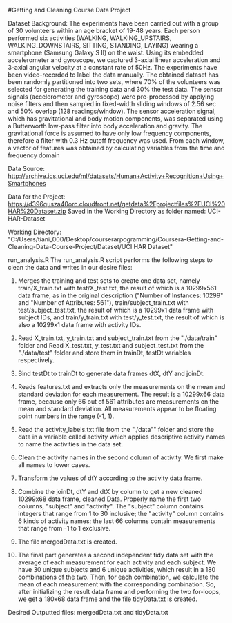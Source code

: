 #Getting and Cleaning Course Data Project

Dataset Background:
The experiments have been carried out with a group of 30 volunteers within an age bracket of 19-48 years. Each person performed six activities (WALKING, WALKING_UPSTAIRS, WALKING_DOWNSTAIRS, SITTING, STANDING, LAYING) wearing a smartphone (Samsung Galaxy S II) on the waist. Using its embedded accelerometer and gyroscope, we captured 3-axial linear acceleration and 3-axial angular velocity at a constant rate of 50Hz. The experiments have been video-recorded to label the data manually. The obtained dataset has been randomly partitioned into two sets, where 70% of the volunteers was selected for generating the training data and 30% the test data. 
The sensor signals (accelerometer and gyroscope) were pre-processed by applying noise filters and then sampled in fixed-width sliding windows of 2.56 sec and 50% overlap (128 readings/window). The sensor acceleration signal, which has gravitational and body motion components, was separated using a Butterworth low-pass filter into body acceleration and gravity. The gravitational force is assumed to have only low frequency components, therefore a filter with 0.3 Hz cutoff frequency was used. From each window, a vector of features was obtained by calculating variables from the time and frequency domain

Data Source: http://archive.ics.uci.edu/ml/datasets/Human+Activity+Recognition+Using+Smartphones 

Data for the Project: https://d396qusza40orc.cloudfront.net/getdata%2Fprojectfiles%2FUCI%20HAR%20Dataset.zip 
Saved in the Working Directory as folder named: UCI-HAR-Dataset

Working Directory: "C:/Users/tiani_000/Desktop/courserarpogramming/Coursera-Getting-and-Cleaning-Data-Course-Project/Dataset/UCI HAR Dataset"

run_analysis.R
The run_analysis.R script performs the following steps to clean the data and writes in our desire files:

1.	Merges the training and test sets to create one data set, namely train/X_train.txt with test/X_test.txt, the result of which is a 10299x561 data frame, as in the original description ("Number of Instances: 10299" and "Number of Attributes: 561"), train/subject_train.txt with test/subject_test.txt, the result of which is a 10299x1 data frame with subject IDs, and train/y_train.txt with test/y_test.txt, the result of which is also a 10299x1 data frame with activity IDs.

2.	Read X_train.txt, y_train.txt and subject_train.txt from the "./data/train" folder and Read X_test.txt, y_test.txt and subject_test.txt from the "./data/test" folder and store them in trainDt, testDt variables respectively.

3.	Bind testDt to trainDt to generate data frames dtX, dtY and joinDt.

4.	Reads features.txt and extracts only the measurements on the mean and standard deviation for each measurement. The result is a 10299x66 data frame, because only 66 out of 561 attributes are measurements on the mean and standard deviation. All measurements appear to be floating point numbers in the range (-1, 1).

5.	Read the activity_labels.txt file from the "./data"" folder and store the data in a variable called activity which applies descriptive activity names to name the activities in the data set.

6.	Clean the activity names in the second column of activity. We first make all names to lower cases. 

7.	Transform the values of dtY according to the activity data frame.

8.	Combine the joinDt, dtY and dtX by column to get a new cleaned 10299x68 data frame, cleaned Data. Properly name the first two columns, "subject" and "activity". The "subject" column contains integers that range from 1 to 30 inclusive; the "activity" column contains 6 kinds of activity names; the last 66 columns contain measurements that range from -1 to 1 exclusive.

9.	The file mergedData.txt is created.

10.	The final part generates a second independent tidy data set with the average of each measurement for each activity and each subject. We have 30 unique subjects and 6 unique activities, which result in a 180 combinations of the two. Then, for each combination, we calculate the mean of each measurement with the corresponding combination. So, after initializing the result data frame and performing the two for-loops, we get a 180x68 data frame and the file tidyData.txt is created.

Desired Outputted files: mergedData.txt and tidyData.txt

